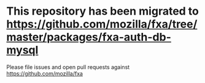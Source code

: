 # This repository has been migrated to https://github.com/mozilla/fxa/tree/master/packages/fxa-auth-db-mysql

Please file issues and open pull requests against https://github.com/mozilla/fxa

